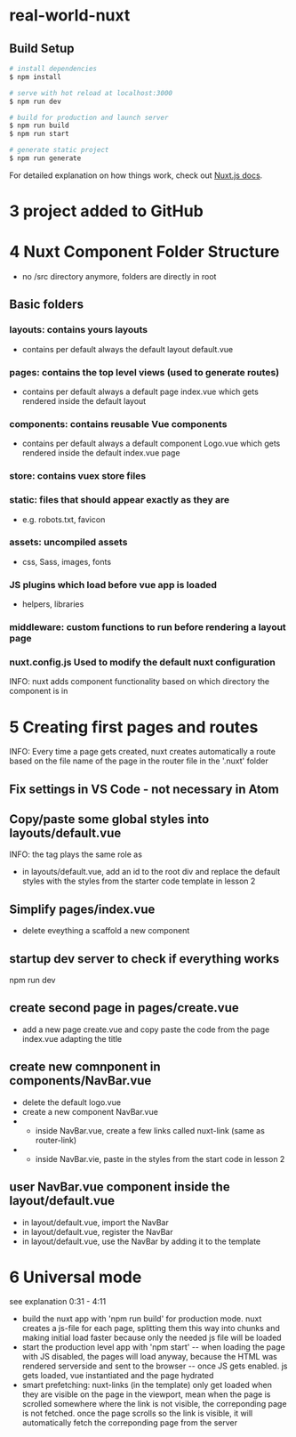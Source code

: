 # real-world-nuxt

## Build Setup

```bash
# install dependencies
$ npm install

# serve with hot reload at localhost:3000
$ npm run dev

# build for production and launch server
$ npm run build
$ npm run start

# generate static project
$ npm run generate
```

For detailed explanation on how things work, check out [Nuxt.js docs](https://nuxtjs.org).

# 3 project added to GitHub

# 4 Nuxt Component Folder Structure

- no /src directory anymore, folders are directly in root

## Basic folders

### layouts: contains yours layouts

- contains per default always the default layout default.vue

### pages: contains the top level views (used to generate routes)

- contains per default always a default page index.vue which gets rendered inside the default layout

### components: contains reusable Vue components

- contains per default always a default component Logo.vue which gets rendered inside the default index.vue page

### store: contains vuex store files

### static: files that should appear exactly as they are

- e.g. robots.txt, favicon

### assets: uncompiled assets

- css, Sass, images, fonts

### JS plugins which load before vue app is loaded

- helpers, libraries

### middleware: custom functions to run before rendering a layout page

### nuxt.config.js Used to modify the default nuxt configuration

INFO: nuxt adds component functionality based on which directory the component is in

# 5 Creating first pages and routes

INFO: Every time a page gets created, nuxt creates automatically a route based on the file name of the page in the router file in the '.nuxt' folder

## Fix settings in VS Code - not necessary in Atom

## Copy/paste some global styles into layouts/default.vue

INFO: the <nuxt /> tag plays the same role as </router-view>

- in layouts/default.vue, add an id to the root div and replace the default styles with the styles from the starter code template in lesson 2

## Simplify pages/index.vue

- delete eveything a scaffold a new component

## startup dev server to check if everything works

npm run dev

## create second page in pages/create.vue

- add a new page create.vue and copy paste the code from the page index.vue adapting the title

## create new comnponent in components/NavBar.vue

- delete the default logo.vue
- create a new component NavBar.vue
- - inside NavBar.vue, create a few links called nuxt-link (same as router-link)
- - inside NavBar.vie, paste in the styles from the start code in lesson 2

## user NavBar.vue component inside the layout/default.vue

- in layout/default.vue, import the NavBar
- in layout/default.vue, register the NavBar
- in layout/default.vue, use the NavBar by adding it to the template

# 6 Universal mode

see explanation 0:31 - 4:11

- build the nuxt app with 'npm run build' for production mode.
  nuxt creates a js-file for each page, splitting them this way into chunks and making initial load faster
  because only the needed js file will be loaded
- start the production level app with 'npm start'
  -- when loading the page with JS disabled, the pages will load anyway, because the HTML was rendered serverside and sent to the browser
  -- once JS gets enabled. js gets loaded, vue instantiated and the page hydrated
- smart prefetching: nuxt-links (in the template) only get loaded when they are visible on the page in the viewport, mean
  when the page is scrolled somewhere where the link is not visible, the correponding page is not fetched. once the page scrolls
  so the link is visible, it will automatically fetch the correponding page from the server
